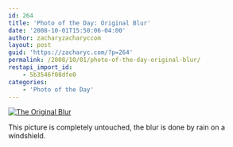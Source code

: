 ```yaml
---
id: 264
title: 'Photo of the Day: Original Blur'
date: '2008-10-01T15:50:06-04:00'
author: zacharyzacharyccom
layout: post
guid: 'https://zacharyc.com/?p=264'
permalink: /2008/10/01/photo-of-the-day-original-blur/
restapi_import_id:
    - 5b3546f08dfe0
categories:
    - 'Photo of the Day'
---
```


[![](https://i0.wp.com/zacharyc.smugmug.com/photos/384451170_e4bUs-M.jpg?resize=600%2C396 "The Original Blur")](http://zacharyc.smugmug.com/gallery/6035965_mvCXN//384451170_e4bUs)

This picture is completely untouched, the blur is done by rain on a windshield.